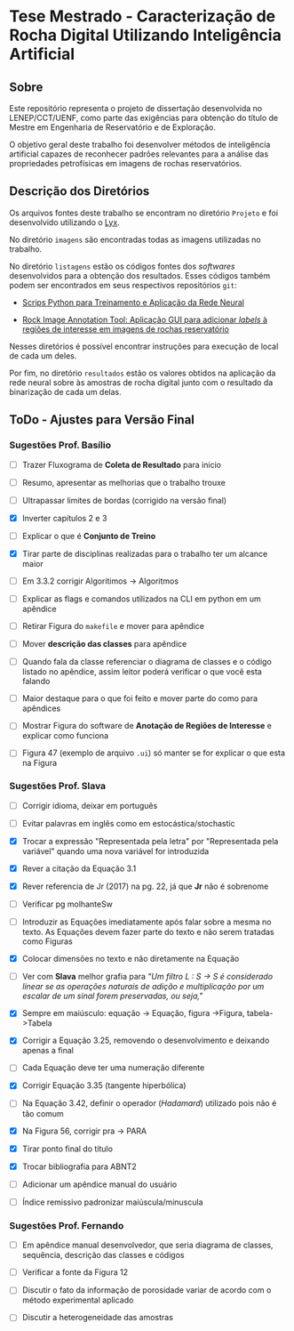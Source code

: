 # Tese Mestrado - Caracterização de Rocha Digital Utilizando Inteligência Artificial

## Sobre

Este repositório representa o projeto de dissertação desenvolvida no LENEP/CCT/UENF, como parte das exigências para obtenção do título de Mestre em Engenharia de Reservatório e de Exploração. 

O objetivo geral deste trabalho foi desenvolver métodos de inteligência artificial capazes de reconhecer padrões relevantes para a análise das propriedades petrofísicas em imagens de rochas reservatórios.

## Descrição dos Diretórios 

Os arquivos fontes deste trabalho se encontram no diretório `Projeto` e foi desenvolvido utilizando o [Lyx](https://www.lyx.org/Home).

No diretório `imagens` são encontradas todas as imagens utilizadas no trabalho.

No diretório `listagens` estão os códigos fontes dos *softwares* desenvolvidos para a obtenção dos resultados. Esses códigos também podem ser encontrados em seus respectivos repositórios `git`:
    
- [Scrips Python para Treinamento e Aplicação da Rede Neural](https://github.com/hereisjohnny2/project-mestrado)

- [Rock Image Annotation Tool: Aplicação GUI para adicionar *labels* à regiões de interesse em imagens de rochas reservatório](https://github.com/hereisjohnny2/rock-image-annotation)

Nesses diretórios é possível encontrar instruções para execução de local de cada um deles.

Por fim, no diretório `resultados` estão os valores obtidos na aplicação da rede neural sobre às amostras de rocha digital junto com o resultado da binarização de cada um delas.

## ToDo - Ajustes para Versão Final

### Sugestões Prof. Basílio

- [ ] Trazer Fluxograma de **Coleta de Resultado** para inicio

- [ ] Resumo, apresentar as melhorias que o trabalho trouxe

- [ ] Ultrapassar limites de bordas (corrigido na versão final)

- [X] Inverter capítulos 2 e 3

- [ ] Explicar o que é **Conjunto de Treino**

- [X] Tirar parte de disciplinas realizadas para o trabalho ter um alcance maior

- [ ] Em 3.3.2 corrigir Algorítimos -> Algoritmos

- [ ] Explicar as flags e comandos utilizados na CLI em python em um apêndice

- [ ] Retirar Figura do `makefile` e mover para apêndice

- [ ] Mover **descrição das classes** para apêndice

- [ ] Quando fala da classe referenciar o diagrama de classes e o código listado no apêndice, assim leitor poderá verificar o que você esta falando

- [ ] Maior destaque para o que foi feito e mover parte do como para apêndices

- [ ] Mostrar Figura do software de **Anotação de Regiões de Interesse** e explicar como funciona

- [ ] Figura 47 (exemplo de arquivo `.ui`) só manter se for explicar o que esta na Figura


### Sugestões Prof. Slava

- [ ] Corrigir idioma, deixar em português

- [ ] Evitar palavras em inglês como em estocástica/stochastic

- [X] Trocar a expressão "Representada pela letra" por "Representada pela variável" quando uma nova variável for introduzida

- [X] Rever a citação da Equação 3.1

- [X] Rever referencia de Jr (2017) na pg. 22, já que **Jr** não é sobrenome

- [ ] Verificar pg molhanteSw

- [ ] Introduzir as Equações imediatamente após falar sobre a mesma no texto. As Equações devem fazer parte do texto e não serem tratadas como Figuras 

- [X] Colocar dimensões no texto e não diretamente na Equação

- [ ] Ver com **Slava** melhor grafia para *"Um filtro L : S → S é considerado linear se as operações naturais de adição e multiplicação por um escalar de um sinal forem preservadas, ou seja,"*

- [X] Sempre em maiúsculo: equação -> Equação, figura ->Figura, tabela->Tabela

- [X] Corrigir a Equação 3.25, removendo o desenvolvimento e deixando apenas a final

- [ ] Cada Equação deve ter uma numeração diferente

- [X] Corrigir Equação 3.35 (tangente hiperbólica)

- [ ] Na Equação 3.42, definir o operador (*Hadamard*) utilizado pois não é tão comum

- [X] Na Figura 56, corrigir pra -> PARA

- [X] Tirar ponto final do título

- [X] Trocar bibliografia para ABNT2

- [ ] Adicionar um apêndice manual do usuário

- [ ] Índice remissivo padronizar maiúscula/minuscula

### Sugestões Prof. Fernando

- [ ] Em apêndice manual desenvolvedor, que seria diagrama de classes, sequência, descrição das classes e códigos

- [ ] Verificar a fonte da Figura 12

- [ ] Discutir o fato da informação de porosidade variar de acordo com o método experimental aplicado

- [ ] Discutir a heterogeneidade das amostras